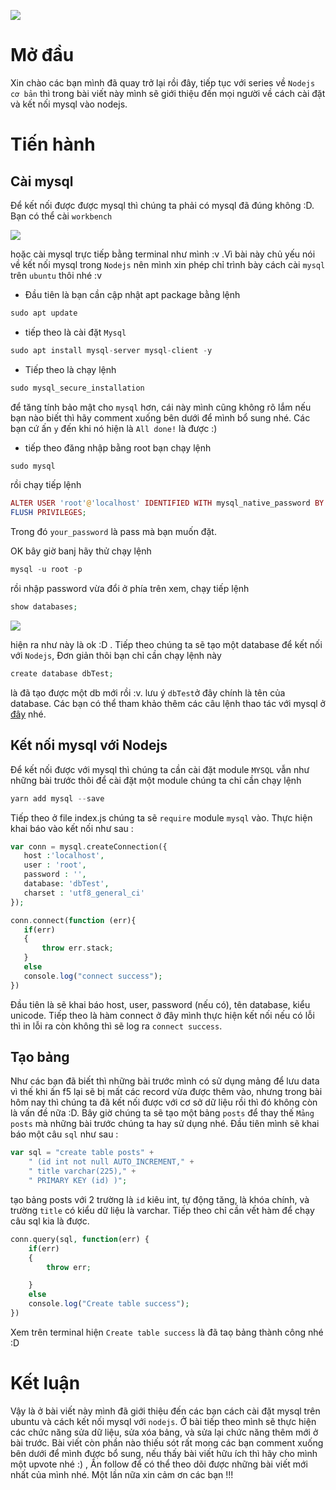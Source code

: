 ![](https://images.viblo.asia/00ea1f44-6099-4fb2-a12b-583ab68eb72d.png)
# Mở đầu
Xin chào các bạn mình đã quay trở lại rồi đây, tiếp tục với series về `Nodejs cơ bản` thì trong bài viết này mình sẽ giới thiệu đến mọi người về cách cài đặt và kết nối mysql vào nodejs.
# Tiến hành
## Cài mysql
Để kết nối được được mysql thì chúng ta phải có mysql đã đúng không :D. Bạn có thể cài `workbench`

![](https://images.viblo.asia/9dcf3758-ba7e-4bd3-b3fe-1124b724e425.jpeg)

hoặc cài mysql trực tiếp bằng terminal như mình :v .Vì bài này chủ yếu nói về kết nối mysql trong `Nodejs` nên mình xin phép chỉ trình bày cách cài `mysql` trên `ubuntu` thôi nhé :v 

* Đầu tiên là  bạn cần cập nhật apt package  bằng lệnh 

```php
sudo apt update
```
* tiếp theo là cài đặt `Mysql`
```php
sudo apt install mysql-server mysql-client -y
```
* Tiếp theo là chạy lệnh 
```php
sudo mysql_secure_installation
```
để tăng tính bảo mật cho `mysql` hơn, cái này mình cũng không rõ lắm nếu bạn nào biết thì hãy comment xuống bên dưới để mình bổ sung nhé. Các bạn cứ ấn `y` đến khi nó hiện là  `All done!` là được :)
* tiếp theo đăng nhập bằng root
 bạn chạy lệnh 
 ```php
 sudo mysql
 ```
 rồi chạy tiếp lệnh 
 ```php
 ALTER USER 'root'@'localhost' IDENTIFIED WITH mysql_native_password BY 'your_password';
FLUSH PRIVILEGES;
 ```
 Trong đó `your_password` là pass mà bạn muốn đặt.
 
 OK bây giờ banj hãy thử chạy lệnh 
```php
mysql -u root -p
```
rồi nhập password vừa đổi ở phía trên  xem, chạy tiếp lệnh
```php
show databases;
```
 ![](https://images.viblo.asia/f1d0311a-57b2-451d-8dfb-bbdacd493a96.png)
 
 hiện ra như này là ok :D
 . Tiếp theo chúng ta sẽ tạo một database để kết nối với `Nodejs`, Đơn giản thôi bạn chỉ cần chạy lệnh này 
 ```php
 create database dbTest;   
 ```
 là đã tạo được một db mới rồi :v. lưu ý `dbTest`ở đây chính là tên của database. Các bạn có thể tham khảo thêm các câu lệnh thao tác với mysql ở  [đây](http://g2pc1.bu.edu/~qzpeng/manual/MySQL%20Commands.htm) nhé.
 ## Kết nối mysql với Nodejs
 Để kết nối được với mysql thì chúng ta cần cài đặt module `MYSQL` vẫn như những bài trước thôi để cài đặt một module chúng ta chỉ cần chạy lệnh 
 ```php
 yarn add mysql --save
 ```
 Tiếp theo ở file index.js chúng ta sẽ `require` module `mysql` vào. Thực hiện khai báo vào kết nối như sau :
 ```php
 var conn = mysql.createConnection({
    host :'localhost',
    user : 'root',
    password : '',
    database: 'dbTest',
    charset : 'utf8_general_ci'
});

conn.connect(function (err){
    if(err)
    {
        throw err.stack;
    }
    else
    console.log("connect success");
})
```
Đầu tiên là sẽ khai báo host, user, password (nếu có), tên database, kiểu unicode. Tiếp theo là hàm connect  ở đây mình thực hiện kết nối nếu có lỗi thì in lỗi ra còn không thì sẽ log ra `connect success`. 

## Tạo bảng 
Như các bạn đã biết thì những bài trước mình có sử dụng mảng để lưu data vì thế khi ấn f5 lại sẽ bị mất các record vừa được thêm vào, nhưng trong bài hôm nay thì chúng ta đã kết nối được với cơ sở dữ liệu rồi thì đó không còn là vấn đề nữa :D. Bây giờ chúng ta sẽ tạo một bảng `posts` để thay thế `Mảng posts` mà những bài trước chúng ta hay sử dụng nhé. 
Đầu tiên mình sẽ khai báo một câu `sql` như sau :
```php
var sql = "create table posts" +
    " (id int not null AUTO_INCREMENT," +
    " title varchar(225)," +
    " PRIMARY KEY (id) )";
```
tạo bảng posts với 2 trường là `id` kiêu int, tự động tăng, là khóa chính, và trường `title` có kiểu dữ liệu là varchar. Tiếp theo chỉ cần vết hàm để chạy câu sql kia là được.
```php
conn.query(sql, function(err) {
    if(err)
    {
        throw err;

    }
    else
    console.log("Create table success");
})
```
 Xem trên terminal hiện `Create table success` là đã taọ bảng thành công nhé :D
# Kết luận
Vậy là ở bài viết này mình đã giới thiệu đến các bạn cách cài đặt mysql trên ubuntu và cách kết nối mysql với `nodejs`. Ở bài tiếp theo mình sẽ thực hiện các chức năng sửa  dữ liệu, sửa xóa bảng, và sửa lại chức năng thêm mới ở bài trước. Bài viết còn phần nào thiếu sót rất mong các bạn comment xuống bên dưới để mình được bổ sung, nếu thấy bài viết hữu ích thì hãy cho mình một upvote nhé :) , Ấn follow để có thể theo dõi được những bài viết mới nhất của mình nhé. Một lần nữa xin cảm ơn các bạn !!!